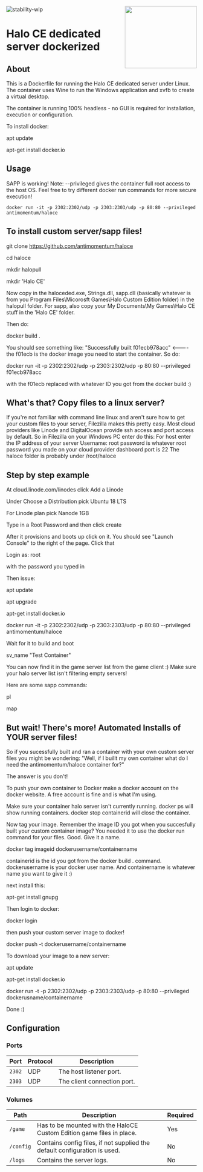 ![stability-wip](https://img.shields.io/badge/stability-unstable-lightgrey.svg)
<img src="https://i.imgur.com/zRXWDEK.png" width="190" height="164" align="right"/>

# Halo CE dedicated server dockerized

## About

This is a Dockerfile for running the Halo CE dedicated server under Linux. The container uses Wine to run the Windows application and xvfb to create a virtual desktop.

The container is running 100% headless - no GUI is required for installation, execution or configuration.

To install docker:

apt update

apt-get install docker.io

## Usage

SAPP is working! Note: --privileged gives the container full root access to the host OS. Feel free to try different docker run commands for more secure execution!
 
    docker run -it -p 2302:2302/udp -p 2303:2303/udp -p 80:80 --privileged antimomentum/haloce


## To install custom server/sapp files!

git clone https://github.com/antimomentum/haloce

cd haloce

mkdir halopull

mkdir 'Halo CE'


Now copy in the haloceded.exe, Strings.dll, sapp.dll (basically whatever is from you Program Files\Micorosft Games\Halo Custom Edition folder) in the halopull folder.
For sapp, also copy your My Documents\My Games\Halo CE stuff in the 'Halo CE' folder.


Then do:

docker build . 

You should see something like: "Successfully built f01ecb978acc" <---- the f01ecb is the docker image you need to start the container. So do:

docker run -it -p 2302:2302/udp -p 2303:2302/udp -p 80:80 --privileged f01ecb978acc 

with the f01ecb replaced with whatever ID you got from the docker build :) 

## What's that? Copy files to a linux server?

If you're not familiar with command line linux and aren't sure how to get your custom files
to your server, Filezilla makes this pretty easy. Most cloud providers like Linode and DigitalOcean provide ssh access
and port access by default. 
So in Filezilla on your Windows PC enter do this:
For host enter the IP address of your server
Username: root
password is whatever root password you made on your cloud provider dashboard
port is 22
The haloce folder is probably under /root/haloce


## Step by step example 


At cloud.linode.com/linodes click Add a Linode

Under Choose a Distribution pick Ubuntu 18 LTS

For Linode plan pick Nanode 1GB

Type in a Root Password and then click create

After it provisions and boots up click on it. You should see "Launch Console" to the right of the page. Click that

Login as: root

with the password you typed in

Then issue:

apt update

apt upgrade

apt-get install docker.io

docker run -it -p 2302:2302/udp -p 2303:2303/udp -p 80:80 --privileged antimomentum/haloce

Wait for it to build and boot

sv_name "Test Container"

You can now find it in the game server list from the game client :)  Make sure your halo server list isn't filtering empty servers!

Here are some sapp commands:

pl

map


## But wait! There's more! Automated Installs of YOUR server files!

So if you sucessfully built and ran a container with your own custom server files you might be wondering: "Well, if I buillt my own container what do I need the antimomentum/haloce container for?"

The answer is you don't!

To push your own container to Docker make a docker account on the docker website. A free account is fine and is what I'm using.


Make sure your container halo server isn't currently running. docker ps will show running containers. docker stop containerid will close the container.


Now tag your image. Remember the image ID you got when you succesfully built your custom container image? You needed it to use the docker run command for your files. Good. Give it a name.


docker tag imageid dockerusername/containername


containerid is the id you got from the docker build . command. dockerusername is your docker user name. And containername is whatever name you want to give it :)


next install this:


apt-get install gnupg


Then login to docker:


docker login


then push your custom server image to docker!


docker push -t dockerusername/containername


To download your image to a new server:


apt update


apt-get install docker.io


docker run -t -p 2302:2302/udp -p 2303:2303/udp -p 80:80 --privileged dockerusname/containername


Done :)


## Configuration

### Ports
| Port       | Protocol | Description |
|------------|----------|-------------|
| `2302` | UDP | The host listener port.  |
| `2303` | UDP | The client connection port. |

### Volumes

| Path       | Description | Required |
|------------|-------------|----------|
| `/game` | Has to be mounted with the HaloCE Custom Edition game files in place. | Yes |
| `/config` | Contains config files, if not supplied the default configuration is used. | No |
| `/logs` | Contains the server logs. | No |
